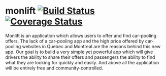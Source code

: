 monlift [![Build Status](https://travis-ci.org/thefuture2092/monlift.svg?branch=master)](https://travis-ci.org/thefuture2092/monlift) [![Coverage Status](https://img.shields.io/coveralls/Trispa/Campus-Canada.svg)](https://coveralls.io/r/Trispa/Campus-Canada)
=============================

Monlift is an application which allows users to offer and find car-pooling offers.
The lack of a car-pooling app and the high price offered by car-pooling websites in Quebec and Montreal are the reasons behind this new app.
Our goal is to build a very simple yet powerful app which will give drivers the ability to share their offers and passengers the ability to find what they are looking for quickly and easily.
And above all the application will be entirely free and community-controlled.
